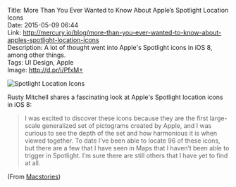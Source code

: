 Title: More Than You Ever Wanted to Know About Apple’s Spotlight Location Icons  
Date: 2015-05-09 06:44  
Link: http://mercury.io/blog/more-than-you-ever-wanted-to-know-about-apples-spotlight-location-icons  
Description: A lot of thought went into Apple's Spotlight icons in iOS 8, among other things.  
Tags: UI Design, Apple  
Image: http://d.pr/i/PfxM+  

![Spotlight Location Icons](http://d.pr/i/6nFy+ "Spotlight Location Icons")

Rusty Mitchell shares a fascinating look at Apple's Spotlight location icons in iOS 8:

> I was excited to discover these icons because they are the first large-scale generalized set of pictograms created by Apple, and I was curious to see the depth of the set and how harmonious it is when viewed together. To date I’ve been able to locate 96 of these icons, but there are a few that I have seen in Maps that I haven’t been able to trigger in Spotlight. I’m sure there are still others that I have yet to find at all.

(From [Macstories][1])

[1]: http://www.macstories.net/linked/apples-spotlight-location-icons/ "Link to source post from Federico Viticci"
